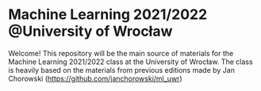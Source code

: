 # Machine Learning 2021/2022 @University of Wrocław

Welcome! 
This repository will be the main source of materials for the Machine Learning 2021/2022 class at the University of Wrocław.
The class is heavily based on the materials from previous editions made by Jan Chorowski (https://github.com/janchorowski/ml_uwr)

